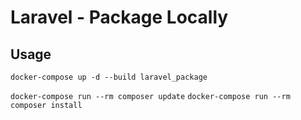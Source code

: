 # Laravel - Package Locally

## Usage

`docker-compose up -d --build laravel_package`

`docker-compose run --rm composer update`
`docker-compose run --rm composer install`
